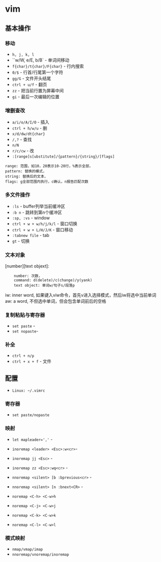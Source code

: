 # vim

## 基本操作 
### 移动
- `h, j, k, l`
- ``w/W, e/E, b/B` - 单词间移动 
- `f{char}/t{char}/F{char}` - 行内搜索
- `0/$` - 行首/行尾第一个字符
- `gg/G` - 文件开头结尾 
- `ctrl + u/f` - 翻页 
- `zz` - 把当前行置为屏幕中间
- `gi` - 最后一次编辑的位置 

### 增删查改
- `a/i/o/A/I/O` - 插入
- `ctrl + h/w/u` - 删
- `x/d/dw/dt{char}` 
- `/,?` - 查找
- `n/N `
- `r/c/cw` - 改
- `:[range]s[ubstitute]/{pattern}/{string}/[flags]`  
```
range: 范围，如10，20表示10-20行，%表示全部，  
pattern: 替换的模式，  
string: 替换后的文本，  
flags: g全部范围内执行，c确认，n报告匹配次数	
```

### 多文件操作
- `:ls` - buffer列举当前缓冲区
- `:b n` - 跳转到第n个缓冲区
- `:sp, :vs`  - window
- `ctrl + w + w/h/j/k/l` - 窗口切换
- `ctrl + w + L/H/J/K` - 窗口移动
- `:tabnew file` - tab
- `gt` - 切换

### 文本对象
[number]<command>[text objext]:   
```
    number: 次数，   
    command: d(delete)/c(change)/y(yank)   
    text object: 单词w/句子s/段落p  

```
iw: inner word, 如果键入viw命令，首先v进入选择模式，然后iw将选中当前单词   
aw: a word, 不但选中单词，但会包含单词前后的空格   

### 复制粘贴与寄存器
- `set paste` -  
- `set nopaste`-   

### 补全
- `ctrl + n/p`
- `ctrl + x + f` - 文件 

## 配置

- `Linux: ~/.vimrc`

### 寄存器
- `set paste/nopaste` 

### 映射
- `let mapleader=','` - 

- `inoremap <leader> <Esc>:w<cr>`-  
- `inoremap jj <Esc>` -  
- `inoremap zz <Esc>:wq<cr>` - 

- `nnoremap <silent> [b :bprevious<cr>` - 
- `nnoremap <silent> [n :bnext<CR>` -

- `noremap <C-h> <C-w>h`
- `noremap <C-j> <C-w>j`
- `noremap <C-k> <C-w>k`
- `noremap <C-l> <C-w>l`

### 模式映射
- `nmap/vmap/imap`
- `nnoremap/vnoremap/inoremap`
